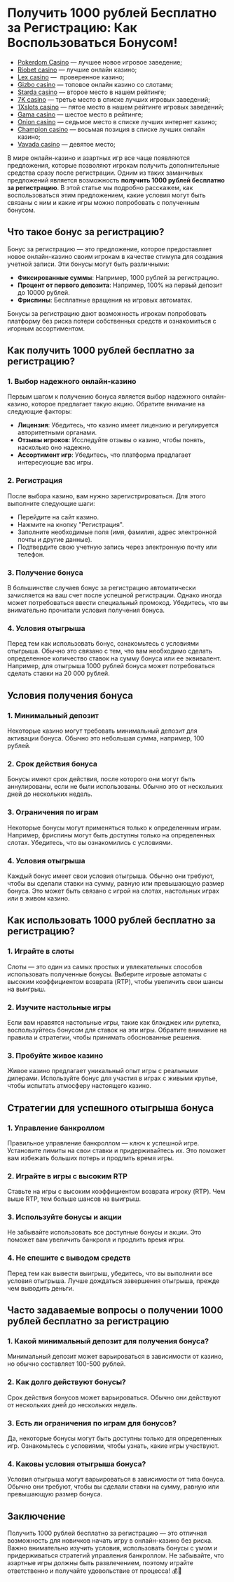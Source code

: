 # Получить 1000 рублей Бесплатно за Регистрацию: Как Воспользоваться Бонусом!

* [Pokerdom Casino](https://brandplay.link/FwVc4f) — лучшее новое игровое заведение;
* [Riobet casino](https://brandplay.link/TnjsxFvH) — лучшие онлайн казино;
* [Lex casino](https://brandplay.link/VMqNXPFs) —  проверенное казино;
* [Gizbo casino](https://brandplay.link/rvzLrVLp) — топовое онлайн казино со слотами;
* [Starda casino](https://brandplay.link/HDcDrxLk) — второе место в нашем рейтинге;
* [7K casino](https://brandplay.link/dd46bNgD) — третье место в списке лучших игровых заведений;
* [1Xslots casino](https://brandplay.link/J2ZbqMPZ) — пятое место в нашем рейтинге игровых заведений;
* [Gama casino](https://brandplay.link/RD52jZbL) — шестое место в рейтинге;
* [Onion casino](https://brandplay.link/8LcS6Djb) — седьмое место в списке лучших интернет казино;
* [Champion casino](https://temon-gter.cfd/go/9n8?p56190p303844p3509t17502) — восьмая позиция в списке лучших онлайн казино;
* [Vavada casino](https://vavadapartner.pro/?promo=75590753-cc8b-4c4a-8d71-99b7a2293439-jud\&target=register) — девятое место;

В мире онлайн-казино и азартных игр все чаще появляются предложения, которые позволяют игрокам получить дополнительные средства сразу после регистрации. Одним из таких заманчивых предложений является возможность **получить 1000 рублей бесплатно за регистрацию**. В этой статье мы подробно расскажем, как воспользоваться этим предложением, какие условия могут быть связаны с ним и какие игры можно попробовать с полученным бонусом.

## Что такое бонус за регистрацию?

Бонус за регистрацию — это предложение, которое предоставляет новое онлайн-казино своим игрокам в качестве стимула для создания учетной записи. Эти бонусы могут быть различными:

* **Фиксированные суммы**: Например, 1000 рублей за регистрацию.
* **Процент от первого депозита**: Например, 100% на первый депозит до 10000 рублей.
* **Фриспины**: Бесплатные вращения на игровых автоматах.

Бонусы за регистрацию дают возможность игрокам попробовать платформу без риска потери собственных средств и ознакомиться с игорным ассортиментом.

## Как получить 1000 рублей бесплатно за регистрацию?

### 1. Выбор надежного онлайн-казино

Первым шагом к получению бонуса является выбор надежного онлайн-казино, которое предлагает такую акцию. Обратите внимание на следующие факторы:

* **Лицензия**: Убедитесь, что казино имеет лицензию и регулируется авторитетными органами.
* **Отзывы игроков**: Исследуйте отзывы о казино, чтобы понять, насколько оно надежно.
* **Ассортимент игр**: Убедитесь, что платформа предлагает интересующие вас игры.

### 2. Регистрация

После выбора казино, вам нужно зарегистрироваться. Для этого выполните следующие шаги:

* Перейдите на сайт казино.
* Нажмите на кнопку "Регистрация".
* Заполните необходимые поля (имя, фамилия, адрес электронной почты и другие данные).
* Подтвердите свою учетную запись через электронную почту или телефон.

### 3. Получение бонуса

В большинстве случаев бонус за регистрацию автоматически зачисляется на ваш счет после успешной регистрации. Однако иногда может потребоваться ввести специальный промокод. Убедитесь, что вы внимательно прочитали условия получения бонуса.

### 4. Условия отыгрыша

Перед тем как использовать бонус, ознакомьтесь с условиями отыгрыша. Обычно это связано с тем, что вам необходимо сделать определенное количество ставок на сумму бонуса или ее эквивалент. Например, для отыгрыша 1000 рублей бонуса может потребоваться сделать ставки на 20 000 рублей.

## Условия получения бонуса

### 1. Минимальный депозит

Некоторые казино могут требовать минимальный депозит для активации бонуса. Обычно это небольшая сумма, например, 100 рублей.

### 2. Срок действия бонуса

Бонусы имеют срок действия, после которого они могут быть аннулированы, если не были использованы. Обычно это от нескольких дней до нескольких недель.

### 3. Ограничения по играм

Некоторые бонусы могут применяться только к определенным играм. Например, фриспины могут быть доступны только на определенных слотах. Убедитесь, что вы ознакомились с условиями.

### 4. Условия отыгрыша

Каждый бонус имеет свои условия отыгрыша. Обычно они требуют, чтобы вы сделали ставки на сумму, равную или превышающую размер бонуса. Это может быть связано с игрой на слотах, настольных играх или в живом казино.

## Как использовать 1000 рублей бесплатно за регистрацию?

### 1. Играйте в слоты

Слоты — это один из самых простых и увлекательных способов использовать полученные бонусы. Выберите игровые автоматы с высоким коэффициентом возврата (RTP), чтобы увеличить свои шансы на выигрыш.

### 2. Изучите настольные игры

Если вам нравятся настольные игры, такие как блэкджек или рулетка, воспользуйтесь бонусом для ставок на эти игры. Обратите внимание на правила и стратегии, чтобы принимать обоснованные решения.

### 3. Пробуйте живое казино

Живое казино предлагает уникальный опыт игры с реальными дилерами. Используйте бонус для участия в играх с живыми крупье, чтобы испытать атмосферу настоящего казино.

## Стратегии для успешного отыгрыша бонуса

### 1. Управление банкроллом

Правильное управление банкроллом — ключ к успешной игре. Установите лимиты на свои ставки и придерживайтесь их. Это поможет вам избежать больших потерь и продлить время игры.

### 2. Играйте в игры с высоким RTP

Ставьте на игры с высоким коэффициентом возврата игроку (RTP). Чем выше RTP, тем больше шансов на выигрыш.

### 3. Используйте бонусы и акции

Не забывайте использовать все доступные бонусы и акции. Это поможет вам увеличить банкролл и продлить время игры.

### 4. Не спешите с выводом средств

Перед тем как вывести выигрыш, убедитесь, что вы выполнили все условия отыгрыша. Лучше дождаться завершения отыгрыша, прежде чем выводить деньги.

## Часто задаваемые вопросы о получении 1000 рублей бесплатно за регистрацию

### 1. Какой минимальный депозит для получения бонуса?

Минимальный депозит может варьироваться в зависимости от казино, но обычно составляет 100-500 рублей.

### 2. Как долго действуют бонусы?

Срок действия бонусов может варьироваться. Обычно они действуют от нескольких дней до нескольких недель.

### 3. Есть ли ограничения по играм для бонусов?

Да, некоторые бонусы могут быть доступны только для определенных игр. Ознакомьтесь с условиями, чтобы узнать, какие игры участвуют.

### 4. Каковы условия отыгрыша бонуса?

Условия отыгрыша могут варьироваться в зависимости от типа бонуса. Обычно они требуют, чтобы вы сделали ставки на сумму, равную или превышающую размер бонуса.

## Заключение

Получить 1000 рублей бесплатно за регистрацию — это отличная возможность для новичков начать игру в онлайн-казино без риска. Важно внимательно изучить условия, использовать бонусы с умом и придерживаться стратегий управления банкроллом. Не забывайте, что азартные игры должны быть развлечением, поэтому играйте ответственно и получайте удовольствие от процесса! 💰🎉
